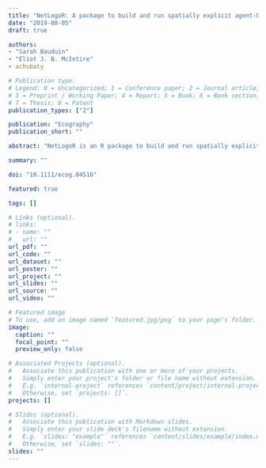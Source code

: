 ```yaml
---
title: "NetLogoR: A package to build and run spatially explicit agent-based models in R"
date: "2019-08-05"
draft: true

authors:
- "Sarah Bauduin"
- "Eliot J. B. McIntire"
- achubaty

# Publication type.
# Legend: 0 = Uncategorized; 1 = Conference paper; 2 = Journal article;
# 3 = Preprint / Working Paper; 4 = Report; 5 = Book; 6 = Book section;
# 7 = Thesis; 8 = Patent
publication_types: ["2"]

publication: "Ecography"
publication_short: ""

abstract: "NetLogoR is an R package to build and run spatially explicit agent-based models (SE-ABMs) using the R language. SE-ABMs are models that simulate the fate of entities at the individual level within a spatial context and where patterns emerge at the population level. NetLogoR follows the same framework as the NetLogo software (Wilensky 1999). Rather than a call function to use the NetLogo software, NetLogoR is a translation into the R language of the structure and functions of NetLogo. Models built with NetLogoR are written in R language and are run on the R platform; no other software or language has to be involved. NetLogoR provides new R classes to define model agent objects and functions to implement spatially explicit agent-based models in the R environment. Users of this package benefit from the fast and easy coding provided by the highly developed NetLogo framework, coupled with the versatility, power and massive resources of the R language."

summary: ""

doi: "10.1111/ecog.04516"

featured: true

tags: []

# Links (optional).
# links:
# - name: ""
#   url: ""
url_pdf: ""
url_code: ""
url_dataset: ""
url_poster: ""
url_project: ""
url_slides: ""
url_source: ""
url_video: ""

# Featured image
# To use, add an image named `featured.jpg/png` to your page's folder. 
image:
  caption: ""
  focal_point: ""
  preview_only: false

# Associated Projects (optional).
#   Associate this publication with one or more of your projects.
#   Simply enter your project's folder or file name without extension.
#   E.g. `internal-project` references `content/project/internal-project/index.md`.
#   Otherwise, set `projects: []`.
projects: []

# Slides (optional).
#   Associate this publication with Markdown slides.
#   Simply enter your slide deck's filename without extension.
#   E.g. `slides: "example"` references `content/slides/example/index.md`.
#   Otherwise, set `slides: ""`.
slides: ""
---
```

